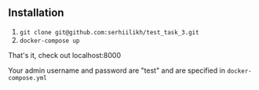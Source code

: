 ## Installation
1. `git clone git@github.com:serhiilikh/test_task_3.git`
2. `docker-compose up`

That's it, check out localhost:8000

Your admin username and password are "test" and are specified in `docker-compose.yml`
